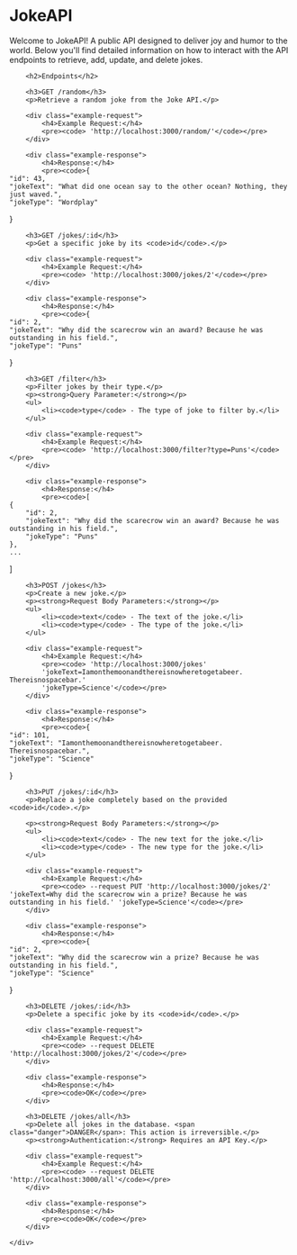 <!DOCTYPE html>
<html lang="en">
<head>
    <meta charset="UTF-8">
    <meta name="viewport" content="width=device-width, initial-scale=1.0">
    <title>JokeAPI Documentation</title>
    <!--<style>
        body {
            font-family: Arial, sans-serif;
            line-height: 1.6;
            margin: 0;
            padding: 0;
            background: #f4f4f4;
        }
        .container {
            width: 80%;
            margin: 20px auto;
            padding: 20px;
            background: #fff;
            border-radius: 8px;
            box-shadow: 0 0 10px rgba(0, 0, 0, 0.1);
        }
        h1, h2 {
            color: #333;
        }
        pre {
            background: #f4f4f4;
            border: 1px solid #ddd;
            padding: 10px;
            border-radius: 4px;
            overflow-x: auto;
        }
        code {
            background: #f4f4f4;
            border-radius: 4px;
            padding: 2px 4px;
            font-size: 1.1em;
        }
        .example-request, .example-response {
            margin: 20px 0;
        }
        .example-request code, .example-response code {
            display: block;
            padding: 10px;
            background: #eee;
        }
        .example-request pre, .example-response pre {
            border-radius: 4px;
            background: #eee;
            padding: 10px;
        }
        .danger {
            color: red;
            font-weight: bold;
        }
    </style>-->
</head>
<body>
    <div class="container">
        <h1>JokeAPI</h1>
        <p>Welcome to JokeAPI! A public API designed to deliver joy and humor to the world. Below you'll find detailed information on how to interact with the API endpoints to retrieve, add, update, and delete jokes.</p>
        
        <h2>Endpoints</h2>
        
        <h3>GET /random</h3>
        <p>Retrieve a random joke from the Joke API.</p>
        
        <div class="example-request">
            <h4>Example Request:</h4>
            <pre><code> 'http://localhost:3000/random/'</code></pre>
        </div>
        
        <div class="example-response">
            <h4>Response:</h4>
            <pre><code>{
    "id": 43,
    "jokeText": "What did one ocean say to the other ocean? Nothing, they just waved.",
    "jokeType": "Wordplay"
}</code></pre>
        </div>
        
        <h3>GET /jokes/:id</h3>
        <p>Get a specific joke by its <code>id</code>.</p>
        
        <div class="example-request">
            <h4>Example Request:</h4>
            <pre><code> 'http://localhost:3000/jokes/2'</code></pre>
        </div>
        
        <div class="example-response">
            <h4>Response:</h4>
            <pre><code>{
    "id": 2,
    "jokeText": "Why did the scarecrow win an award? Because he was outstanding in his field.",
    "jokeType": "Puns"
}</code></pre>
        </div>
        
        <h3>GET /filter</h3>
        <p>Filter jokes by their type.</p>
        <p><strong>Query Parameter:</strong></p>
        <ul>
            <li><code>type</code> - The type of joke to filter by.</li>
        </ul>
        
        <div class="example-request">
            <h4>Example Request:</h4>
            <pre><code> 'http://localhost:3000/filter?type=Puns'</code></pre>
        </div>
        
        <div class="example-response">
            <h4>Response:</h4>
            <pre><code>[
    {
        "id": 2,
        "jokeText": "Why did the scarecrow win an award? Because he was outstanding in his field.",
        "jokeType": "Puns"
    },
    ...
]</code></pre>
        </div>
        
        <h3>POST /jokes</h3>
        <p>Create a new joke.</p>
        <p><strong>Request Body Parameters:</strong></p>
        <ul>
            <li><code>text</code> - The text of the joke.</li>
            <li><code>type</code> - The type of the joke.</li>
        </ul>
        
        <div class="example-request">
            <h4>Example Request:</h4>
            <pre><code> 'http://localhost:3000/jokes'
            'jokeText=Iamonthemoonandthereisnowheretogetabeer. Thereisnospacebar.' 
            'jokeType=Science'</code></pre>
        </div>
        
        <div class="example-response">
            <h4>Response:</h4>
            <pre><code>{
    "id": 101,
    "jokeText": "Iamonthemoonandthereisnowheretogetabeer. Thereisnospacebar.",
    "jokeType": "Science"
}</code></pre>
        </div>
        
        <h3>PUT /jokes/:id</h3>
        <p>Replace a joke completely based on the provided <code>id</code>.</p>
        
        <p><strong>Request Body Parameters:</strong></p>
        <ul>
            <li><code>text</code> - The new text for the joke.</li>
            <li><code>type</code> - The new type for the joke.</li>
        </ul>
        
        <div class="example-request">
            <h4>Example Request:</h4>
            <pre><code> --request PUT 'http://localhost:3000/jokes/2' 'jokeText=Why did the scarecrow win a prize? Because he was outstanding in his field.' 'jokeType=Science'</code></pre>
        </div>
        
        <div class="example-response">
            <h4>Response:</h4>
            <pre><code>{
    "id": 2,
    "jokeText": "Why did the scarecrow win a prize? Because he was outstanding in his field.",
    "jokeType": "Science"
}</code></pre>
        </div>
        
        <h3>DELETE /jokes/:id</h3>
        <p>Delete a specific joke by its <code>id</code>.</p>
        
        <div class="example-request">
            <h4>Example Request:</h4>
            <pre><code> --request DELETE 'http://localhost:3000/jokes/2'</code></pre>
        </div>
        
        <div class="example-response">
            <h4>Response:</h4>
            <pre><code>OK</code></pre>
        </div>
        
        <h3>DELETE /jokes/all</h3>
        <p>Delete all jokes in the database. <span class="danger">DANGER</span>: This action is irreversible.</p>
        <p><strong>Authentication:</strong> Requires an API Key.</p>
        
        <div class="example-request">
            <h4>Example Request:</h4>
            <pre><code> --request DELETE 'http://localhost:3000/all'</code></pre>
        </div>
        
        <div class="example-response">
            <h4>Response:</h4>
            <pre><code>OK</code></pre>
        </div>
        
    </div>
</body>
</html>
